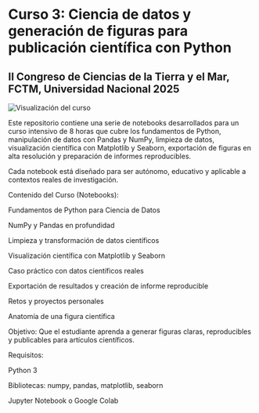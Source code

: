 # Curso 3: Ciencia de datos y generación de figuras para publicación científica con Python
## II Congreso de Ciencias de la Tierra y el Mar, FCTM, Universidad Nacional 2025

![Visualización del curso](img/curso_figura_cientifica.png)

Este repositorio contiene una serie de notebooks desarrollados para un curso intensivo de 8 horas que cubre los fundamentos de Python, manipulación de datos con Pandas y NumPy, limpieza de datos, visualización científica con Matplotlib y Seaborn, exportación de figuras en alta resolución y preparación de informes reproducibles.

Cada notebook está diseñado para ser autónomo, educativo y aplicable a contextos reales de investigación.

Contenido del Curso (Notebooks):

Fundamentos de Python para Ciencia de Datos

NumPy y Pandas en profundidad

Limpieza y transformación de datos científicos

Visualización científica con Matplotlib y Seaborn

Caso práctico con datos científicos reales

Exportación de resultados y creación de informe reproducible

Retos y proyectos personales

Anatomía de una figura científica

Objetivo:
Que el estudiante aprenda a generar figuras claras, reproducibles y publicables para artículos científicos.

Requisitos:

Python 3

Bibliotecas: numpy, pandas, matplotlib, seaborn

Jupyter Notebook o Google Colab


